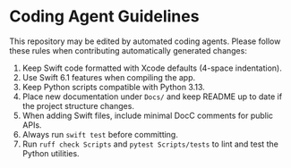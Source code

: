 # Coding Agent Guidelines

This repository may be edited by automated coding agents. Please follow these rules when contributing automatically generated changes:

1. Keep Swift code formatted with Xcode defaults (4-space indentation).
2. Use Swift 6.1 features when compiling the app.
3. Keep Python scripts compatible with Python 3.13.
4. Place new documentation under `Docs/` and keep README up to date if the project structure changes.
5. When adding Swift files, include minimal DocC comments for public APIs.
6. Always run `swift test` before committing.
7. Run `ruff check Scripts` and `pytest Scripts/tests` to lint and test the Python utilities.


